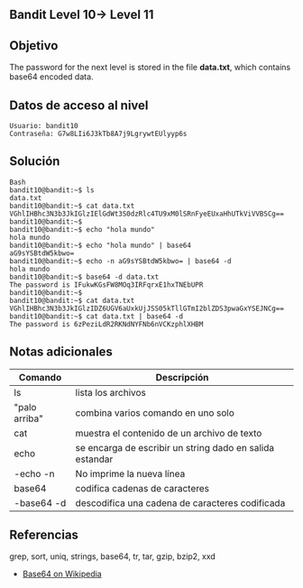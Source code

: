 ## Bandit Level 10→ Level 11

## Objetivo

The password for the next level is stored in the file **data.txt**, which contains base64 encoded data.
## Datos de acceso al nivel

```
Usuario: bandit10
Contraseña: G7w8LIi6J3kTb8A7j9LgrywtEUlyyp6s
```
## Solución
```
Bash
bandit10@bandit:~$ ls
data.txt
bandit10@bandit:~$ cat data.txt
VGhlIHBhc3N3b3JkIGlzIElGdWt3S0dzRlc4TU9xM0lSRnFyeEUxaHhUTkViVVBSCg==
bandit10@bandit:~$
bandit10@bandit:~$ echo "hola mundo"
hola mundo
bandit10@bandit:~$ echo "hola mundo" | base64
aG9sYSBtdW5kbwo=
bandit10@bandit:~$ echo -n aG9sYSBtdW5kbwo= | base64 -d
hola mundo
bandit10@bandit:~$ base64 -d data.txt
The password is IFukwKGsFW8MOq3IRFqrxE1hxTNEbUPR
bandit10@bandit:~$
bandit10@bandit:~$ cat data.txt
VGhlIHBhc3N3b3JkIGlzIDZ6UGV6aUxkUjJSS05kTllGTmI2blZDS3pwaGxYSEJNCg==
bandit10@bandit:~$ cat data.txt | base64 -d
The password is 6zPeziLdR2RKNdNYFNb6nVCKzphlXHBM
```
## Notas adicionales

| Comando | Descripción |
|-----------|-----------|
| ls | lista los archivos|
| "palo arriba"| combina varios comando en uno solo|
| cat | muestra el contenido de un archivo de texto|
| echo | se encarga de escribir un string dado en salida estandar|
| -echo -n | No imprime la nueva línea|
| base64 | codifica cadenas de caracteres|
| -base64 -d| descodifica una cadena de caracteres codificada|
## Referencias

grep, sort, uniq, strings, base64, tr, tar, gzip, bzip2, xxd
- [Base64 on Wikipedia](https://en.wikipedia.org/wiki/Base64)